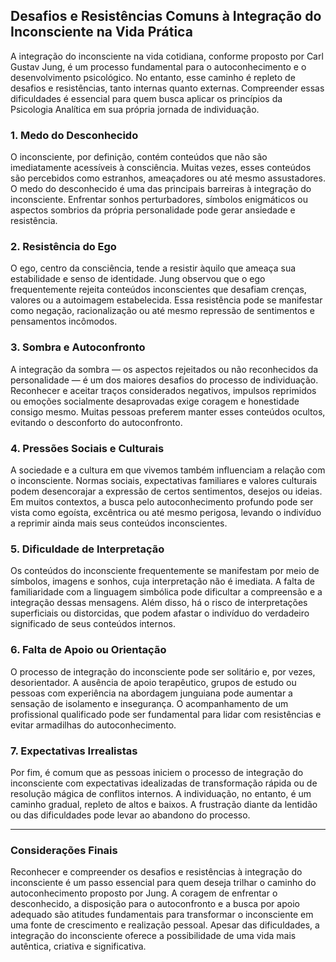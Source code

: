 
## Desafios e Resistências Comuns à Integração do Inconsciente na Vida Prática

A integração do inconsciente na vida cotidiana, conforme proposto por Carl Gustav Jung, é um processo fundamental para o autoconhecimento e o desenvolvimento psicológico. No entanto, esse caminho é repleto de desafios e resistências, tanto internas quanto externas. Compreender essas dificuldades é essencial para quem busca aplicar os princípios da Psicologia Analítica em sua própria jornada de individuação.

### 1. Medo do Desconhecido

O inconsciente, por definição, contém conteúdos que não são imediatamente acessíveis à consciência. Muitas vezes, esses conteúdos são percebidos como estranhos, ameaçadores ou até mesmo assustadores. O medo do desconhecido é uma das principais barreiras à integração do inconsciente. Enfrentar sonhos perturbadores, símbolos enigmáticos ou aspectos sombrios da própria personalidade pode gerar ansiedade e resistência.

### 2. Resistência do Ego

O ego, centro da consciência, tende a resistir àquilo que ameaça sua estabilidade e senso de identidade. Jung observou que o ego frequentemente rejeita conteúdos inconscientes que desafiam crenças, valores ou a autoimagem estabelecida. Essa resistência pode se manifestar como negação, racionalização ou até mesmo repressão de sentimentos e pensamentos incômodos.

### 3. Sombra e Autoconfronto

A integração da sombra — os aspectos rejeitados ou não reconhecidos da personalidade — é um dos maiores desafios do processo de individuação. Reconhecer e aceitar traços considerados negativos, impulsos reprimidos ou emoções socialmente desaprovadas exige coragem e honestidade consigo mesmo. Muitas pessoas preferem manter esses conteúdos ocultos, evitando o desconforto do autoconfronto.

### 4. Pressões Sociais e Culturais

A sociedade e a cultura em que vivemos também influenciam a relação com o inconsciente. Normas sociais, expectativas familiares e valores culturais podem desencorajar a expressão de certos sentimentos, desejos ou ideias. Em muitos contextos, a busca pelo autoconhecimento profundo pode ser vista como egoísta, excêntrica ou até mesmo perigosa, levando o indivíduo a reprimir ainda mais seus conteúdos inconscientes.

### 5. Dificuldade de Interpretação

Os conteúdos do inconsciente frequentemente se manifestam por meio de símbolos, imagens e sonhos, cuja interpretação não é imediata. A falta de familiaridade com a linguagem simbólica pode dificultar a compreensão e a integração dessas mensagens. Além disso, há o risco de interpretações superficiais ou distorcidas, que podem afastar o indivíduo do verdadeiro significado de seus conteúdos internos.

### 6. Falta de Apoio ou Orientação

O processo de integração do inconsciente pode ser solitário e, por vezes, desorientador. A ausência de apoio terapêutico, grupos de estudo ou pessoas com experiência na abordagem junguiana pode aumentar a sensação de isolamento e insegurança. O acompanhamento de um profissional qualificado pode ser fundamental para lidar com resistências e evitar armadilhas do autoconhecimento.

### 7. Expectativas Irrealistas

Por fim, é comum que as pessoas iniciem o processo de integração do inconsciente com expectativas idealizadas de transformação rápida ou de resolução mágica de conflitos internos. A individuação, no entanto, é um caminho gradual, repleto de altos e baixos. A frustração diante da lentidão ou das dificuldades pode levar ao abandono do processo.

---

### Considerações Finais

Reconhecer e compreender os desafios e resistências à integração do inconsciente é um passo essencial para quem deseja trilhar o caminho do autoconhecimento proposto por Jung. A coragem de enfrentar o desconhecido, a disposição para o autoconfronto e a busca por apoio adequado são atitudes fundamentais para transformar o inconsciente em uma fonte de crescimento e realização pessoal. Apesar das dificuldades, a integração do inconsciente oferece a possibilidade de uma vida mais autêntica, criativa e significativa.
```
